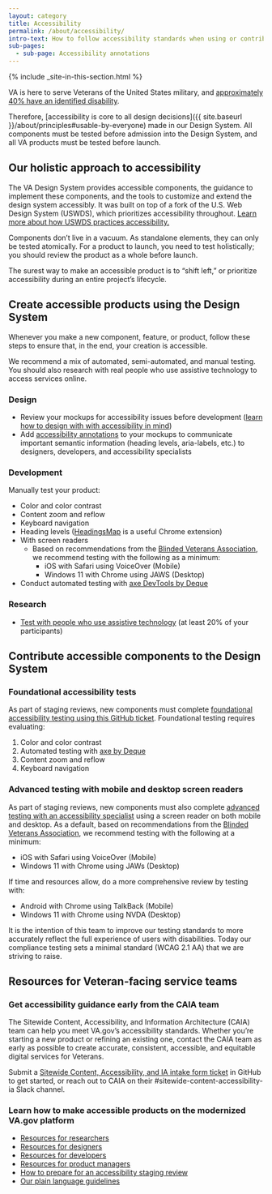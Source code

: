 ```yaml
---
layout: category
title: Accessibility
permalink: /about/accessibility/
intro-text: How to follow accessibility standards when using or contributing to the VA Design System (VADS)
sub-pages:
  - sub-page: Accessibility annotations
---
```


{% include _site-in-this-section.html %}

VA is here to serve Veterans of the United States military, and [approximately 40% have an identified disability](https://www.statista.com/statistics/250316/us-veterans-by-disability-status/). 

Therefore, [accessibility is core to all design decisions]({{ site.baseurl }}/about/principles#usable-by-everyone) made in our Design System. All components must be tested before admission into the Design System, and all VA products must be tested before launch.

## Our holistic approach to accessibility

The VA Design System provides accessible components, the guidance to implement these components, and the tools to customize and extend the design system accessibly. It was built on top of a fork of the U.S. Web Design System (USWDS), which prioritizes accessibility throughout. [Learn more about how USWDS practices accessibility.](https://designsystem.digital.gov/documentation/accessibility/)

Components don’t live in a vacuum. As standalone elements, they can only be tested atomically. For a product to launch, you need to test holistically; you should review the product as a whole before launch. 

The surest way to make an accessible product is to “shift left,” or prioritize accessibility during an entire project’s lifecycle.


## Create accessible products using the Design System

Whenever you make a new component, feature, or product, follow these steps to ensure that, in the end, your creation is accessible. 

We recommend a mix of automated, semi-automated, and manual testing. You should also research with real people who use assistive technology to access services online.


### Design

- Review your mockups for accessibility issues before development ([learn how to design with with accessibility in mind](https://www.w3.org/WAI/tips/designing/))
- Add [accessibility annotations](https://www.figma.com/file/CZcnWfQOwtLqPm4WA5paYG/VADS-Annotation-Kit?type=design&node-id=415-1135&mode=design&t=Ld7dhuyaPcerrnPF-0) to your mockups to communicate important semantic information (heading levels, aria-labels, etc.) to designers, developers, and accessibility specialists


### Development

Manually test your product:

- Color and color contrast
- Content zoom and reflow
- Keyboard navigation
- Heading levels ([HeadingsMap](https://chromewebstore.google.com/detail/headingsmap/flbjommegcjonpdmenkdiocclhjacmbi) is a useful Chrome extension)
- With screen readers
   - Based on recommendations from the [Blinded Veterans Association](https://bva.org/), we recommend testing with the following as a minimum:
       - iOS with Safari using VoiceOver (Mobile)
       - Windows 11 with Chrome using JAWS (Desktop)
- Conduct automated testing with [axe DevTools by Deque](https://www.deque.com/axe/)

### Research

- [Test with people who use assistive technology](https://depo-platform-documentation.scrollhelp.site/research-design/research-assistive-technology-sessions) (at least 20% of your participants)


## Contribute accessible components to the Design System

### Foundational accessibility tests

As part of staging reviews, new components must complete [foundational accessibility testing using this GitHub ticket](https://github.com/department-of-veterans-affairs/va.gov-team/issues/new?assignees=briandeconinck&labels=a11y-testing&projects=&template=a11y-testing.yaml&title=Accessibility+Testing+for+%5BTeam+Name%2C+Product+Name%2C+Feature+Name%5D). Foundational testing requires evaluating:

1.   Color and color contrast
2.   Automated testing with [axe by Deque](https://www.deque.com/axe/)
3.   Content zoom and reflow
4.   Keyboard navigation

### Advanced testing with mobile and desktop screen readers

As part of staging reviews, new components must also complete [advanced testing with an accessibility specialist](https://depo-platform-documentation.scrollhelp.site/collaboration-cycle/prepare-for-an-accessibility-staging-review#Prepareforanaccessibilitystagingreview-Advancedaccessibilitytests(recommended)advanced-testing) using a screen reader on both mobile and desktop. As a default, based on recommendations from the [Blinded Veterans Association](https://bva.org/), we recommend testing with the following at a minimum:

* iOS with Safari using VoiceOver (Mobile)
* Windows 11 with Chrome using JAWs (Desktop)

If time and resources allow, do a more comprehensive review by testing with:
* Android with Chrome using TalkBack (Mobile)
* Windows 11 with Chrome using NVDA (Desktop)

It is the intention of this team to improve our testing standards to more accurately reflect the full experience of users with disabilities. Today our compliance testing sets a minimal standard (WCAG 2.1 AA) that we are striving to raise.

## Resources for Veteran-facing service teams

### Get accessibility guidance early from the CAIA team

The Sitewide Content, Accessibility, and Information Architecture (CAIA) team can help you meet VA.gov’s accessibility standards. Whether you’re starting a new product or refining an existing one, contact the CAIA team as early as possible to create accurate, consistent, accessible, and equitable digital services for Veterans.

Submit a [Sitewide Content, Accessibility, and IA intake form ticket](https://github.com/department-of-veterans-affairs/va.gov-team/issues/new?assignees=RLHecht%2C+coforma-terry%2C+kristinoletmuskat%2C+laurwill%2C+sara-amanda&labels=sitewide+CAIA%2C+sitewide+content-product+support%2C+Sitewide+IA%2C+sitewide+content%2C+sitewide+accessibility&projects=&template=sitewide-content-intake-form.md&title=%3CType+of+Request%3E+from+%3CTeam%3E) in GitHub to get started, or reach out to CAIA on their #sitewide-content-accessibility-ia Slack channel.

### Learn how to make accessible products on the modernized VA.gov platform

- [Resources for researchers](https://depo-platform-documentation.scrollhelp.site/developer-docs/accessibility-on-va-gov#AccessibilityonVA.gov-ResourcesforResearchers)
- [Resources for designers](https://depo-platform-documentation.scrollhelp.site/developer-docs/accessibility-on-va-gov#AccessibilityonVA.gov-ResourcesforDesigners)
- [Resources for developers](https://depo-platform-documentation.scrollhelp.site/developer-docs/accessibility-on-va-gov#AccessibilityonVA.gov-ResourcesforDevelopers)
- [Resources for product managers](https://depo-platform-documentation.scrollhelp.site/developer-docs/accessibility-on-va-gov#AccessibilityonVA.gov-ResourcesforProductManagers)
- [How to prepare for an accessibility staging review](https://depo-platform-documentation.scrollhelp.site/collaboration-cycle/prepare-for-an-accessibility-staging-review)
- [Our plain language guidelines](https://design.va.gov/content-style-guide/plain-language/)
